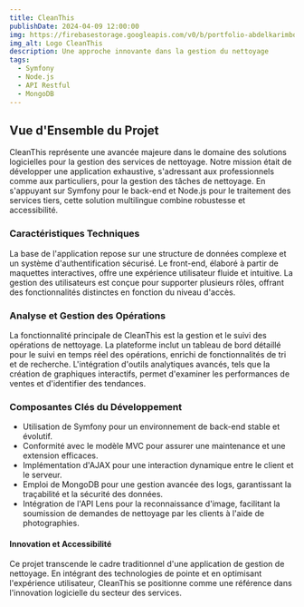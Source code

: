 ```yaml
---
title: CleanThis
publishDate: 2024-04-09 12:00:00
img: https://firebasestorage.googleapis.com/v0/b/portfolio-abdelkarimboucharafa.appspot.com/o/Logo.png?alt=media&token=aedceffc-054f-4e4a-b38a-fd78c36086bf
img_alt: Logo CleanThis
description: Une approche innovante dans la gestion du nettoyage
tags:
  - Symfony
  - Node.js
  - API Restful
  - MongoDB
---
```


## Vue d'Ensemble du Projet

CleanThis représente une avancée majeure dans le domaine des solutions logicielles pour la gestion des services de nettoyage. Notre mission était de développer une application exhaustive, s'adressant aux professionnels comme aux particuliers, pour la gestion des tâches de nettoyage. En s'appuyant sur Symfony pour le back-end et Node.js pour le traitement des services tiers, cette solution multilingue combine robustesse et accessibilité.

### Caractéristiques Techniques

La base de l'application repose sur une structure de données complexe et un système d'authentification sécurisé. Le front-end, élaboré à partir de maquettes interactives, offre une expérience utilisateur fluide et intuitive. La gestion des utilisateurs est conçue pour supporter plusieurs rôles, offrant des fonctionnalités distinctes en fonction du niveau d'accès.

### Analyse et Gestion des Opérations

La fonctionnalité principale de CleanThis est la gestion et le suivi des opérations de nettoyage. La plateforme inclut un tableau de bord détaillé pour le suivi en temps réel des opérations, enrichi de fonctionnalités de tri et de recherche. L'intégration d'outils analytiques avancés, tels que la création de graphiques interactifs, permet d'examiner les performances de ventes et d'identifier des tendances.

### Composantes Clés du Développement

- Utilisation de Symfony pour un environnement de back-end stable et évolutif.
- Conformité avec le modèle MVC pour assurer une maintenance et une extension efficaces.
- Implémentation d'AJAX pour une interaction dynamique entre le client et le serveur.
- Emploi de MongoDB pour une gestion avancée des logs, garantissant la traçabilité et la sécurité des données.
- Intégration de l'API Lens pour la reconnaissance d'image, facilitant la soumission de demandes de nettoyage par les clients à l'aide de photographies.

#### Innovation et Accessibilité

Ce projet transcende le cadre traditionnel d'une application de gestion de nettoyage. En intégrant des technologies de pointe et en optimisant l'expérience utilisateur, CleanThis se positionne comme une référence dans l'innovation logicielle du secteur des services.
